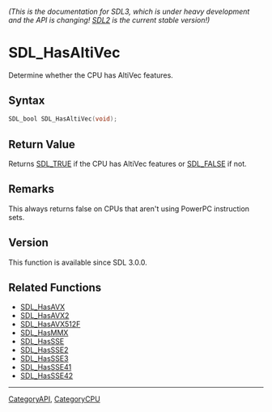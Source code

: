 ###### (This is the documentation for SDL3, which is under heavy development and the API is changing! [SDL2](https://wiki.libsdl.org/SDL2/) is the current stable version!)
# SDL_HasAltiVec

Determine whether the CPU has AltiVec features.

## Syntax

```c
SDL_bool SDL_HasAltiVec(void);

```

## Return Value

Returns [SDL_TRUE](SDL_TRUE.md) if the CPU has AltiVec features or
[SDL_FALSE](SDL_FALSE.md) if not.

## Remarks

This always returns false on CPUs that aren't using PowerPC instruction
sets.

## Version

This function is available since SDL 3.0.0.

## Related Functions

* [SDL_HasAVX](SDL_HasAVX.md)
* [SDL_HasAVX2](SDL_HasAVX2.md)
* [SDL_HasAVX512F](SDL_HasAVX512F.md)
* [SDL_HasMMX](SDL_HasMMX.md)
* [SDL_HasSSE](SDL_HasSSE.md)
* [SDL_HasSSE2](SDL_HasSSE2.md)
* [SDL_HasSSE3](SDL_HasSSE3.md)
* [SDL_HasSSE41](SDL_HasSSE41.md)
* [SDL_HasSSE42](SDL_HasSSE42.md)

----
[CategoryAPI](CategoryAPI.md), [CategoryCPU](CategoryCPU.md)
